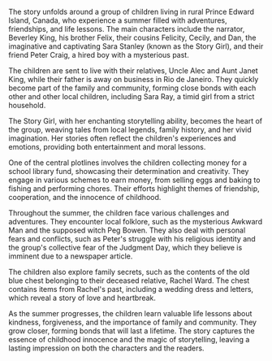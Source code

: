 The story unfolds around a group of children living in rural Prince Edward Island, Canada, who experience a summer filled with adventures, friendships, and life lessons. The main characters include the narrator, Beverley King, his brother Felix, their cousins Felicity, Cecily, and Dan, the imaginative and captivating Sara Stanley (known as the Story Girl), and their friend Peter Craig, a hired boy with a mysterious past.

The children are sent to live with their relatives, Uncle Alec and Aunt Janet King, while their father is away on business in Rio de Janeiro. They quickly become part of the family and community, forming close bonds with each other and other local children, including Sara Ray, a timid girl from a strict household.

The Story Girl, with her enchanting storytelling ability, becomes the heart of the group, weaving tales from local legends, family history, and her vivid imagination. Her stories often reflect the children's experiences and emotions, providing both entertainment and moral lessons.

One of the central plotlines involves the children collecting money for a school library fund, showcasing their determination and creativity. They engage in various schemes to earn money, from selling eggs and baking to fishing and performing chores. Their efforts highlight themes of friendship, cooperation, and the innocence of childhood.

Throughout the summer, the children face various challenges and adventures. They encounter local folklore, such as the mysterious Awkward Man and the supposed witch Peg Bowen. They also deal with personal fears and conflicts, such as Peter's struggle with his religious identity and the group's collective fear of the Judgment Day, which they believe is imminent due to a newspaper article.

The children also explore family secrets, such as the contents of the old blue chest belonging to their deceased relative, Rachel Ward. The chest contains items from Rachel's past, including a wedding dress and letters, which reveal a story of love and heartbreak.

As the summer progresses, the children learn valuable life lessons about kindness, forgiveness, and the importance of family and community. They grow closer, forming bonds that will last a lifetime. The story captures the essence of childhood innocence and the magic of storytelling, leaving a lasting impression on both the characters and the readers.